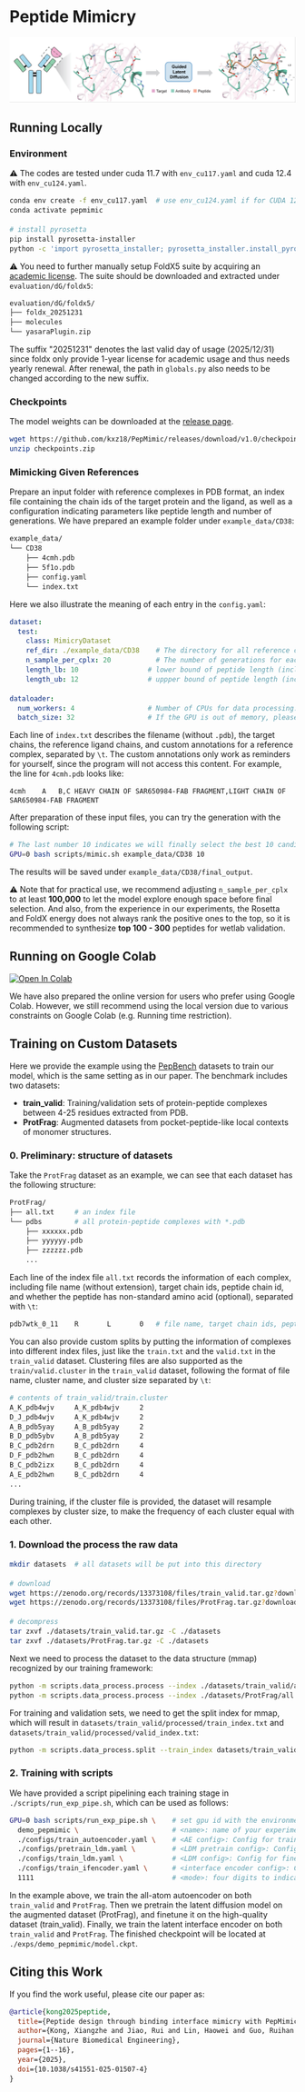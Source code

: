 # Peptide Mimicry

![cover](./assets/cover.png)

## Running Locally

### Environment

:warning: The codes are tested under cuda 11.7 with `env_cu117.yaml` and cuda 12.4 with `env_cu124.yaml`.

```bash
conda env create -f env_cu117.yaml  # use env_cu124.yaml if for CUDA 12.4 
conda activate pepmimic

# install pyrosetta
pip install pyrosetta-installer
python -c 'import pyrosetta_installer; pyrosetta_installer.install_pyrosetta()'
```

:warning: You need to further manually setup FoldX5 suite by acquiring an [academic license](https://foldxsuite.crg.eu/academic-license-info). The suite should be downloaded and extracted under `evaluation/dG/foldx5`:

```bash
evaluation/dG/foldx5/
├── foldx_20251231
├── molecules
└── yasaraPlugin.zip
```

The suffix "20251231" denotes the last valid day of usage (2025/12/31) since foldx only provide 1-year license for academic usage and thus needs yearly renewal. After renewal, the path in `globals.py` also needs to be changed according to the new suffix.

### Checkpoints

The model weights can be downloaded at the [release page](https://github.com/kxz18/PepMimic/releases/download/v1.0/checkpoints.zip).

```bash
wget https://github.com/kxz18/PepMimic/releases/download/v1.0/checkpoints.zip
unzip checkpoints.zip
```

### Mimicking Given References

Prepare an input folder with reference complexes in PDB format, an index file containing the chain ids of the target protein and the ligand, as well as a configuration indicating parameters like peptide length and number of generations. We have prepared an example folder under `example_data/CD38`:

```bash
example_data/
└── CD38
    ├── 4cmh.pdb
    ├── 5f1o.pdb
    ├── config.yaml
    └── index.txt
```

Here we also illustrate the meaning of each entry in the `config.yaml`:

```yaml
dataset:
  test:
    class: MimicryDataset
    ref_dir: ./example_data/CD38    # The directory for all reference complexes, which should be a relative path rooted at the project folder, or a absolute path
    n_sample_per_cplx: 20           # The number of generations for each reference complex. This is just a toy example for a quick tour. For practical usage, we recommend generating a total of above 100,000 candidates before ranking to select the top-scoring one for wetlab tests. For example, here we have two reference complexes, thus we should set n_sample_per_cplx to at least 50,000, so that the total generations will be above 100,000.
    length_lb: 10                 # lower bound of peptide length (inclusive)
    length_ub: 12                 # uppper bound of peptide length (inclusive)

dataloader:
  num_workers: 4                  # Number of CPUs for data processing. Usually 4 is enough.
  batch_size: 32                  # If the GPU is out of memory, please try to reduce the batch size
```

Each line of `index.txt` describes the filename (without `.pdb`), the target chains, the reference ligand chains, and custom annotations for a reference complex, separated by `\t`. The custom annotations only work as reminders for yourself, since the program will not access this content. For example, the line for `4cmh.pdb` looks like:

```
4cmh	A	B,C	HEAVY CHAIN OF SAR650984-FAB FRAGMENT,LIGHT CHAIN OF SAR650984-FAB FRAGMENT
```

After preparation of these input files, you can try the generation with the following script:

```bash
# The last number 10 indicates we will finally select the best 10 candidates as the output
GPU=0 bash scripts/mimic.sh example_data/CD38 10
```

The results will be saved under `example_data/CD38/final_output`.

:warning: Note that for practical use, we recommend adjusting `n_sample_per_cplx` to at least **100,000** to let the model explore enough space before final selection. And also, from the experience in our experiments, the Rosetta and FoldX energy does not always rank the positive ones to the top, so it is recommended to synthesize **top 100 - 300** peptides for wetlab validation.


## Running on Google Colab
<a href="https://colab.research.google.com/drive/1ji_52YZjaqZnsGbvKD9hqjFOHa2Q1CV-?usp=sharing">
  <img src="https://colab.research.google.com/assets/colab-badge.svg" alt="Open In Colab"/>
</a> <br />

We have also prepared the online version for users who prefer using Google Colab. However, we still recommend using the local version due to various constraints on Google Colab (e.g. Running time restriction).


## Training on Custom Datasets

Here we provide the example using the [PepBench](https://zenodo.org/records/13373108) datasets to train our model, which is the same setting as in our paper. The benchmark includes two datasets:
- **train_valid**: Training/validation sets of protein-peptide complexes between 4-25 residues extracted from PDB.
- **ProtFrag**: Augmented datasets from pocket-peptide-like local contexts of monomer structures.

### 0. Preliminary: structure of datasets

Take the `ProtFrag` dataset as an example, we can see that each dataset has the following structure:

```bash
ProtFrag/
├── all.txt     # an index file
└── pdbs        # all protein-peptide complexes with *.pdb
    ├── xxxxxx.pdb
    ├── yyyyyy.pdb
    ├── zzzzzz.pdb
    ...
```

Each line of the index file `all.txt` records the information of each complex, including file name (without extension), target chain ids, peptide chain id, and whether the peptide has non-standard amino acid (optional), separated with `\t`:

```bash
pdb7wtk_0_11    R       L       0   # file name, target chain ids, peptide chain id, has non-standard amino acid, separated by \t. Our data processing does not read the last column, so it can be dropped when you are composing your own all.txt.
```

You can also provide custom splits by putting the information of complexes into different index files, just like the `train.txt` and the `valid.txt` in the `train_valid` dataset. Clustering files are also supported as the `train/valid.cluster` in the `train_valid` dataset, following the format of file name, cluster name, and cluster size separated by `\t`:

```bash
# contents of train_valid/train.cluster
A_K_pdb4wjv     A_K_pdb4wjv     2
D_J_pdb4wjv     A_K_pdb4wjv     2
A_B_pdb5yay     A_B_pdb5yay     2
B_D_pdb5ybv     A_B_pdb5yay     2
B_C_pdb2drn     B_C_pdb2drn     4
D_F_pdb2hwn     B_C_pdb2drn     4
B_C_pdb2izx     B_C_pdb2drn     4
A_E_pdb2hwn     B_C_pdb2drn     4
...
```

During training, if the cluster file is provided, the dataset will resample complexes by cluster size, to make the frequency of each cluster equal with each other.

### 1. Download the process the raw data

```bash
mkdir datasets  # all datasets will be put into this directory

# download
wget https://zenodo.org/records/13373108/files/train_valid.tar.gz?download=1 -O ./datasets/train_valid.tar.gz   # training/validation
wget https://zenodo.org/records/13373108/files/ProtFrag.tar.gz?download=1 -O ./datasets/ProtFrag.tar.gz     # augmentation dataset

# decompress
tar zxvf ./datasets/train_valid.tar.gz -C ./datasets
tar zxvf ./datasets/ProtFrag.tar.gz -C ./datasets
```

Next we need to process the dataset to the data structure (mmap) recognized by our training framework:

```bash
python -m scripts.data_process.process --index ./datasets/train_valid/all.txt  --out_dir ./datasets/train_valid/processed  # train/validation set
python -m scripts.data_process.process --index ./datasets/ProtFrag/all.txt --out_dir ./datasets/ProtFrag/processed # augmentation dataset
```

For training and validation sets, we need to get the split index for mmap, which will result in `datasets/train_valid/processed/train_index.txt` and `datasets/train_valid/processed/valid_index.txt`:

```bash
python -m scripts.data_process.split --train_index datasets/train_valid/train.txt --valid_index datasets/train_valid/valid.txt --processed_dir datasets/train_valid/processed/
```

### 2. Training with scripts

We have provided a script pipelining each training stage in `./scripts/run_exp_pipe.sh`, which can be used as follows:

```bash
GPU=0 bash scripts/run_exp_pipe.sh \    # set gpu id with the environment variable GPU, in our experiment, we use a 24G GPU for training
  demo_pepmimic \                       # <name>: name of your experiment. Results will be saved to ./exps/<name>
  ./configs/train_autoencoder.yaml \    # <AE config>: Config for training the all-atom variational autoencoder
  ./configs/pretrain_ldm.yaml \         # <LDM pretrain config>: Config for pretraining latent diffusion model on augmentation datasets
  ./configs/train_ldm.yaml \            # <LDM config>: Config for finetuing the latent diffusion model on high-quality datasets
  ./configs/train_ifencoder.yaml \      # <interface encoder config>: Config for training the latent interface encoder, which will be used as mimicry guidance
  1111                                  # <mode>: four digits to indicate whether to train AE/pretrain LDM/finetune LDM/train interface encoder. Usually it should be 1111.
```

In the example above, we train the all-atom autoencoder on both `train_valid` and `ProtFrag`. Then we pretrain the latent diffusion model on the augmented dataset (ProtFrag), and finetune it on the high-quality dataset (train_valid). Finally, we train the latent interface encoder on both `train_valid` and `ProtFrag`. The finished checkpoint will be located at `./exps/demo_pepmimic/model.ckpt`.


## Citing this Work

If you find the work useful, please cite our paper as:

```bibtex
@article{kong2025peptide,
  title={Peptide design through binding interface mimicry with PepMimic},
  author={Kong, Xiangzhe and Jiao, Rui and Lin, Haowei and Guo, Ruihan and Huang, Wenbing and Ma, Wei-Ying and Wang, Zihua and Liu, Yang and Ma, Jianzhu},
  journal={Nature Biomedical Engineering},
  pages={1--16},
  year={2025},
  doi={10.1038/s41551-025-01507-4}
}
```
